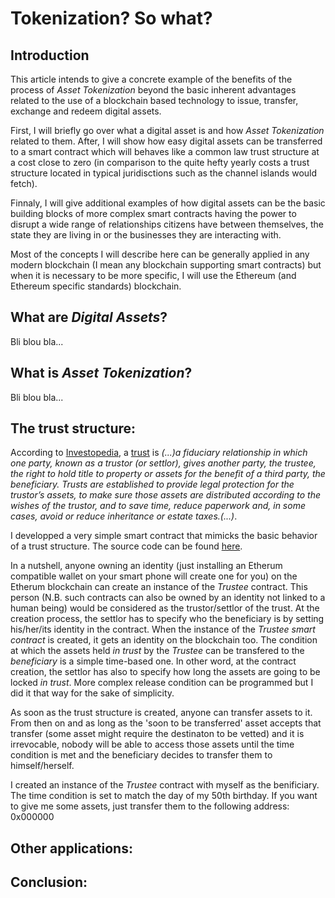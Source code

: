 # Tokenization? So what?

## Introduction

This article intends to give a concrete example of the benefits of the process of _Asset Tokenization_ beyond the basic
inherent advantages related to the use of a blockchain based technology to issue, transfer, exchange and redeem digital assets.

First, I will briefly go over what a digital asset is and how _Asset Tokenization_ related to them. After, I will show how
easy digital assets can be transferred to a smart contract which will behaves like a common law trust structure at a cost close to 
zero (in comparison to the quite hefty yearly costs a trust structure located in typical juridisctions such as the channel
islands would fetch).

Finnaly, I will give additional examples of how digital assets can be the basic building blocks of more complex smart
contracts having the power to disrupt a wide range of relationships citizens have between themselves, the state they
are living in or the businesses they are interacting with.

Most of the concepts I will describe here can be generally applied in any modern blockchain (I mean any blockchain supporting
smart contracts) but when it is necessary to be more specific, I will use the Ethereum (and Ethereum specific standards) blockchain.

## What are _Digital Assets_?

Bli blou bla...

## What is _Asset Tokenization_?

Bli blou bla...

## The trust structure:

According to [Investopedia](https://www.investopedia.com), a [trust](https://www.investopedia.com/terms/t/trust.asp) is
_(...)a fiduciary relationship in which one party, known as a trustor (or settlor), gives another party, the trustee, 
the right to hold title to property or assets for the benefit of a third party, the beneficiary. Trusts are established 
to provide legal protection for the trustor’s assets, to make sure those assets are distributed according to the wishes
of the trustor, and to save time, reduce paperwork and, in some cases, avoid or reduce inheritance or estate taxes.(...)_.

I developped a very simple smart contract that mimicks the basic behavior of a trust structure. The source code can be
found [here](https://github.com/fhubin/solidity-trustee). 

In a nutshell, anyone owning an identity (just installing an Etherum compatible wallet on your smart phone will create
one for you) on the Etherum blockchain can create an instance of the _Trustee_ contract. This person (N.B. such contracts 
can also be owned by an identity not linked to a human being) would be considered as the trustor/settlor of the trust. 
At the creation process, the settlor has to specify who the beneficiary is by setting his/her/its identity in the contract. 
When the instance of the _Trustee smart contract_ is created, it gets an identity on the blockchain too. The condition at 
which the assets held _in trust_ by the _Trustee_ can be transfered to the _beneficiary_ is a simple time-based one. In 
other word, at the contract creation, the settlor has also to specify how long the assets are going to be locked _in trust_. 
More complex release condition can be programmed but I did it that way for the sake of simplicity.

As soon as the trust structure is created, anyone can transfer assets to it. From then on and as long as the 
'soon to be transferred' asset accepts that transfer (some asset might require the destinaton to be vetted) and it is 
irrevocable, nobody will be able to access those assets until the time condition is met and the beneficiary decides to transfer
them to himself/herself.

I created an instance of the _Trustee_ contract with myself as the benificiary. The time condition is set to match the day
of my 50th birthday. If you want to give me some assets, just transfer them to the following address: 0x000000

## Other applications:

## Conclusion:

